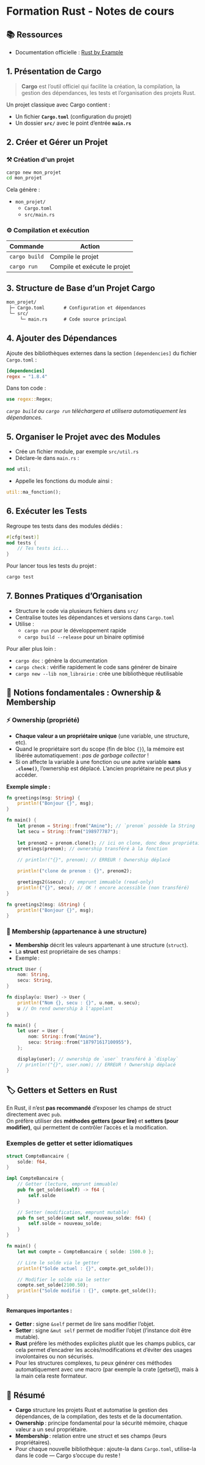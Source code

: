 # Formation Rust - Notes de cours

## 📚 Ressources
- Documentation officielle : [Rust by Example](https://doc.rust-lang.org/rust-by-example/)

## 1. Présentation de **Cargo**

> **Cargo** est l’outil officiel qui facilite la création, la compilation, la gestion des dépendances, les tests et l’organisation des projets Rust.

Un projet classique avec Cargo contient :
- Un fichier **`Cargo.toml`** (configuration du projet)
- Un dossier **`src/`** avec le point d’entrée **`main.rs`**

## 2. Créer et Gérer un Projet

### ⚒️ Création d'un projet

```sh
cargo new mon_projet
cd mon_projet
```
Cela génère :
- `mon_projet/`
  - `Cargo.toml`
  - `src/main.rs`

### ⚙️ Compilation et exécution

| Commande      | Action                                   |
|---------------|------------------------------------------|
| `cargo build` | Compile le projet                        |
| `cargo run`   | Compile et exécute le projet             |

## 3. Structure de Base d’un Projet Cargo

```txt
mon_projet/
 ├─ Cargo.toml       # Configuration et dépendances
 └─ src/
     └─ main.rs      # Code source principal
```

## 4. Ajouter des Dépendances

Ajoute des bibliothèques externes dans la section `[dependencies]` du fichier `Cargo.toml` :

```toml
[dependencies]
regex = "1.8.4"
```

Dans ton code :

```rust
use regex::Regex;
```
_`cargo build` ou `cargo run` téléchargera et utilisera automatiquement les dépendances._

## 5. Organiser le Projet avec des Modules

- Crée un fichier module, par exemple `src/util.rs`
- Déclare-le dans `main.rs` :

```rust
mod util;
```

- Appelle les fonctions du module ainsi :

```rust
util::ma_fonction();
```

## 6. Exécuter les Tests

Regroupe tes tests dans des modules dédiés :

```rust
#[cfg(test)]
mod tests {
    // Tes tests ici...
}
```

Pour lancer tous les tests du projet :

```sh
cargo test
```

## 7. Bonnes Pratiques d’Organisation

- Structure le code via plusieurs fichiers dans `src/`
- Centralise toutes les dépendances et versions dans `Cargo.toml`
- Utilise :
  - `cargo run` pour le développement rapide
  - `cargo build --release` pour un binaire optimisé

Pour aller plus loin :
- `cargo doc` : génère la documentation
- `cargo check` : vérifie rapidement le code sans générer de binaire
- `cargo new --lib nom_librairie` : crée une bibliothèque réutilisable

## 🧠 Notions fondamentales : **Ownership** & **Membership**

### ⚡ Ownership (propriété)

- **Chaque valeur a un propriétaire unique** (une variable, une structure, etc).
- Quand le propriétaire sort du scope (fin de bloc `{}`), la mémoire est libérée automatiquement : _pas de garbage collector_ !
- Si on affecte la variable à une fonction ou une autre variable **sans `.clone()`**, l’ownership est déplacé. L’ancien propriétaire ne peut plus y accéder.

**Exemple simple :**

```rust
fn greetings(msg: String) {
    println!("Bonjour {}", msg);
}

fn main() {
    let prenom = String::from("Amine"); // `prenom` possède la String
    let secu = String::from("198977787");
    
    let prenom2 = prenom.clone(); // ici on clone, donc deux propriétaires
    greetings(prenom); // ownership transféré à la fonction
    
    // println!("{}", prenom); // ERREUR ! Ownership déplacé

    println!("clone de prenom : {}", prenom2);

    greetings2(&secu); // emprunt immuable (read-only)
    println!("{}", secu); // OK ! encore accessible (non transféré)
}

fn greetings2(msg: &String) {
    println!("Bonjour {}", msg);
}
```

### 🧩 Membership (appartenance à une structure)

- **Membership** décrit les valeurs appartenant à une structure (`struct`).
- La **struct** est propriétaire de ses champs : 
- Exemple :

```rust
struct User {
    nom: String,
    secu: String,
}

fn display(u: User) -> User {
    println!("Nom {}, secu : {}", u.nom, u.secu);
    u // On rend ownership à l'appelant
}

fn main() {
    let user = User {
        nom: String::from("Amine"),
        secu: String::from("187971617100955"),
    };

    display(user); // ownership de `user` transféré à `display`
    // println!("{}", user.nom); // ERREUR ! Ownership déplacé
}
```

## 🏷️ Getters et Setters en Rust

En Rust, il n’est **pas recommandé** d’exposer les champs de struct directement avec `pub`.  
On préfère utiliser des **méthodes getters (pour lire)** et **setters (pour modifier)**, qui permettent de contrôler l’accès et la modification.

### Exemples de getter et setter idiomatiques

```rust
struct CompteBancaire {
    solde: f64,
}

impl CompteBancaire {
    // Getter (lecture, emprunt immuable)
    pub fn get_solde(&self) -> f64 {
        self.solde
    }

    // Setter (modification, emprunt mutable)
    pub fn set_solde(&mut self, nouveau_solde: f64) {
        self.solde = nouveau_solde;
    }
}

fn main() {
    let mut compte = CompteBancaire { solde: 1500.0 };

    // Lire le solde via le getter
    println!("Solde actuel : {}", compte.get_solde());

    // Modifier le solde via le setter
    compte.set_solde(2100.50);
    println!("Solde modifié : {}", compte.get_solde());
}
```

#### Remarques importantes :
- **Getter** : signe `&self` permet de lire sans modifier l’objet.
- **Setter** : signe `&mut self` permet de modifier l’objet (l’instance doit être mutable).
- **Rust** préfère les méthodes explicites plutôt que les champs publics, car cela permet d’encadrer les accès/modifications et d’éviter des usages involontaires ou non sécurisés.
- Pour les structures complexes, tu peux générer ces méthodes automatiquement avec une macro (par exemple la crate [getset]), mais à la main cela reste formateur.

## 🌟 Résumé

- **Cargo** structure les projets Rust et automatise la gestion des dépendances, de la compilation, des tests et de la documentation.
- **Ownership** : principe fondamental pour la sécurité mémoire, chaque valeur a un seul propriétaire.
- **Membership** : relation entre une struct et ses champs (leurs propriétaires).
- Pour chaque nouvelle bibliothèque : ajoute-la dans `Cargo.toml`, utilise-la dans le code — Cargo s’occupe du reste !  
